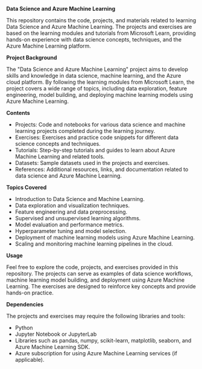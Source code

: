 **Data Science and Azure Machine Learning**

This repository contains the code, projects, and materials related to learning Data Science and Azure Machine Learning. The projects and exercises are based on the learning modules and tutorials from Microsoft Learn, providing hands-on experience with data science concepts, techniques, and the Azure Machine Learning platform.

**Project Background**

The "Data Science and Azure Machine Learning" project aims to develop skills and knowledge in data science, machine learning, and the Azure cloud platform. By following the learning modules from Microsoft Learn, the project covers a wide range of topics, including data exploration, feature engineering, model building, and deploying machine learning models using Azure Machine Learning.

**Contents**
- Projects: Code and notebooks for various data science and machine learning projects completed during the learning journey.
- Exercises: Exercises and practice code snippets for different data science concepts and techniques.
- Tutorials: Step-by-step tutorials and guides to learn about Azure Machine Learning and related tools.
- Datasets: Sample datasets used in the projects and exercises.
- References: Additional resources, links, and documentation related to data science and Azure Machine Learning.

**Topics Covered**
- Introduction to Data Science and Machine Learning.
- Data exploration and visualization techniques.
- Feature engineering and data preprocessing.
- Supervised and unsupervised learning algorithms.
- Model evaluation and performance metrics.
- Hyperparameter tuning and model selection.
- Deployment of machine learning models using Azure Machine Learning.
- Scaling and monitoring machine learning pipelines in the cloud.

**Usage**

Feel free to explore the code, projects, and exercises provided in this repository. The projects can serve as examples of data science workflows, machine learning model building, and deployment using Azure Machine Learning. The exercises are designed to reinforce key concepts and provide hands-on practice.

**Dependencies**

The projects and exercises may require the following libraries and tools:
- Python
- Jupyter Notebook or JupyterLab
- Libraries such as pandas, numpy, scikit-learn, matplotlib, seaborn, and Azure Machine Learning SDK.
- Azure subscription for using Azure Machine Learning services (if applicable).
